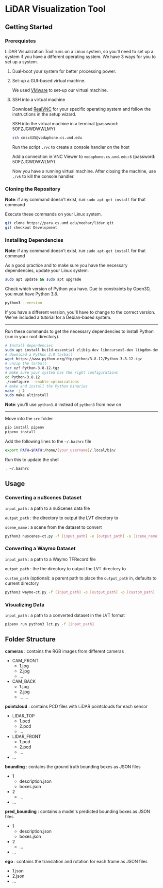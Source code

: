 # LiDAR Visualization Tool

## Getting Started
### Prerequistes
LiDAR Visualization Tool runs on a Linux system, so you'll need to set up a system if you have a different operating system.
We have 3 ways for you to set up a system.
1. Dual-boot your system for better processing power.
2. Set-up a GUI-based virtual machine.

    We used [VMware](https://www.vmware.com/) to set-up our virtual machine. 

3. SSH into a virtual machine
    
    Download [RealVNC](https://www.realvnc.com/en/connect/download/viewer/) for your specific operating system and follow the instructions in the setup wizard.

    SSH into the virtual machine in a terminal (password: 5OFZJGWDWWLMY)
    ```sh
    ssh cmsc435@vodaphone.cs.umd.edu
    ```
    Run the script `./vc` to create a console handler on the host

    Add a connection in VNC Viewer to `vodaphone.cs.umd.edu:6` (password: 5OFZJGWDWWLMY)

    Now you have a running virtual machine. After closing the machine, use `./vk` to kill the console handler.


### Cloning the Repository
**Note**: if any command doesn't exist, run `sudo apt-get install` for that command

Execute these commands on your Linux system.
```sh
git clone https://para.cs.umd.edu/neehar/lidar.git
git checkout Development
```

### Installing Dependencies
**Note**: if any command doesn't exist, run `sudo apt-get install` for that command

As a good practice and to make sure you have the necessary dependencies, update your Linux system.
```sh
sudo apt update && sudo apt upgrade
```

Check which version of Python you have. Due to constraints by Open3D, you must have Python 3.8. 

```sh
python3 --version
```

If you have a different version, you'll have to change to the correct version. We've included a tutorial for a Debian-based system.

---
Run these commands to get the necessary dependencies to install Python (run in your root directory).
```sh
# Install dependencies
sudo apt install build-essential zlib1g-dev libncurses5-dev libgdbm-dev libnss3-dev libssl-dev libsqlite3-dev libreadline-dev libffi-dev curl libbz2-dev
# download a Python 3.8 tarball
wget https://www.python.org/ftp/python/3.8.12/Python-3.8.12.tgz
# unzip the tarball
tar xzf Python-3.8.12.tgz
# make sure your system has the right configurations
cd Python-3.8.12
./configure --enable-optimizations
# make and install the Python binaries
make -j 2
sudo make altinstall
```
**Note**: you'll use `python3.8` instead of `python3` from now on

---

Move into the `src` folder
```sh
pip install pipenv
pipenv install
```
Add the following lines to the `~/.bashrc` file
```sh
export PATH=$PATH:/home/[your_username]/.local/bin/
```
Run this to update the shell
```sh
. ~/.bashrc
```

## Usage
### Converting a nuScenes Dataset
`input_path` : a path to a nuScenes data file

`output_path` : the directory to output the LVT directory to

`scene_name` : a scene from the dataset to convert
```sh
python3 nuscenes-ct.py -f [input_path] -o [output_path] -s [scene_name]
```
### Converting a Waymo Dataset
`input_path` : a path to a Waymo TFRecord file

`output_path` : the the directory to output the LVT directory to

`custom_path` (optional): a parent path to place the `output_path` in, defaults to current directory

```sh
python3 waymo-ct.py -f [input_path] -o [output_path] -p [custom_path]
```

### Visualizing Data
`input_path` : a path to a converted dataset in the LVT format
```sh
pipenv run python3 lct.py -f [input_path]
```

## Folder Structure
**cameras** : contains the RGB images from different cameras
* CAM_FRONT
  * 1.jpg
  * 2.jpg
  * ...
* CAM_BACK
  * 1.jpg
  * 2.jpg
  * ...
...

**pointcloud** : contains PCD files with LiDAR pointclouds for each sensor
* LIDAR_TOP
  * 1.pcd
  * 2.pcd
  * ...
* LIDAR_FRONT
  * 1.pcd
  * 2.pcd
  * ...
* ...

**bounding** : contains the ground truth bounding boxes as JSON files
* 1
  * description.json
  * boxes.json
* 2
  * ...
* ...

**pred_bounding** : contains a model's predicted bounding boxes as JSON files
* 1
  * description.json
  * boxes.json
* 2
  * ...
* ...

**ego** : contains the translation and rotation for each frame as JSON files
* 1.json
* 2.json
* ...


